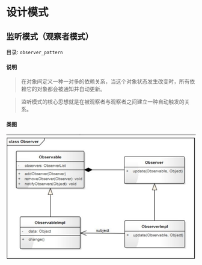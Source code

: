 # 设计模式

## 监听模式（观察者模式）
目录: `observer_pattern`
#### 说明
> 在对象间定义一种一对多的依赖关系，当这个对象状态发生改变时，所有依赖它的对象都会被通知并自动更新。 

>监听模式的核心思想就是在被观察者与观察者之间建立一种自动触发的关系。

#### 类图
![监听模式类图](./assets/README-1686987187460.png)
